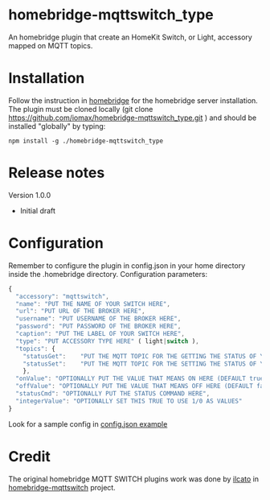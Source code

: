 # homebridge-mqttswitch_type
An homebridge plugin that create an HomeKit Switch, or Light,  accessory mapped on MQTT topics. 

# Installation
Follow the instruction in [homebridge](https://www.npmjs.com/package/homebridge) for the homebridge server installation.
The plugin must be cloned locally (git clone https://github.com/iomax/homebridge-mqttswitch_type.git ) and should be installed "globally" by typing:

    npm install -g ./homebridge-mqttswitch_type
    
# Release notes
Version 1.0.0
+ Initial draft

# Configuration
Remember to configure the plugin in config.json in your home directory inside the .homebridge directory. Configuration parameters:
```javascript
{
  "accessory": "mqttswitch",
  "name": "PUT THE NAME OF YOUR SWITCH HERE",
  "url": "PUT URL OF THE BROKER HERE",
  "username": "PUT USERNAME OF THE BROKER HERE",
  "password": "PUT PASSWORD OF THE BROKER HERE",
  "caption": "PUT THE LABEL OF YOUR SWITCH HERE",
  "type": "PUT ACCESSORY TYPE HERE" ( light|switch ),
  "topics": {
 	"statusGet": 	"PUT THE MQTT TOPIC FOR THE GETTING THE STATUS OF YOUR SWITCH HERE",
 	"statusSet": 	"PUT THE MQTT TOPIC FOR THE SETTING THE STATUS OF YOUR SWITCH HERE"
	},
  "onValue": "OPTIONALLY PUT THE VALUE THAT MEANS ON HERE (DEFAULT true)",
  "offValue": "OPTIONALLY PUT THE VALUE THAT MEANS OFF HERE (DEFAULT false)",
  "statusCmd": "OPTIONALLY PUT THE STATUS COMMAND HERE",
  "integerValue": "OPTIONALLY SET THIS TRUE TO USE 1/0 AS VALUES"
}
```

Look for a sample config in [config.json example](https://github.com/iomax/homebridge-mqttswitch_type/blob/master/config-sample.json)

# Credit

The original homebridge MQTT SWITCH plugins work was done by [ilcato](https://github.com/ilcato) in [homebridge-mqttswitch](https://github.com/ilcato/homebridge-mqttswitch) project.

